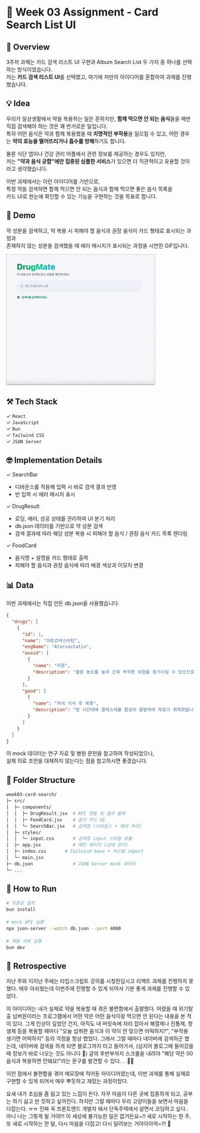 # 📝 Week 03 Assignment - Card Search List UI

## 🚀 Overview

3주차 과제는 카드 검색 리스트 UI 구현과 Album Search List 두 가지 중 하나를 선택하는 방식이었습니다.<br />
저는 **카드 검색 리스트 UI**를 선택했고, 여기에 저만의 아이디어를 혼합하여 과제를 진행했습니다.

## 💡 Idea

우리가 일상생활에서 약을 복용하는 일은 흔하지만, **함께 먹으면 안 되는 음식**들을 매번 직접 검색해야 하는 것은 꽤 번거로운 일입니다.<br />
특히 어떤 음식은 약과 함께 복용했을 때 **치명적인 부작용**을 일으킬 수 있고, 어떤 경우는 **약의 효능을 떨어뜨리거나 흡수를 방해**하기도 합니다.

물론 식단 앱이나 건강 관리 어플에서 관련 정보를 제공하는 경우도 있지만,<br />
저는 **"약과 음식 궁합"에만 집중된 심플한 서비스**가 있으면 더 직관적이고 유용할 것이라고 생각했습니다.

이번 과제에서는 이런 아이디어를 기반으로,<br />
특정 약을 검색하면 함께 먹으면 안 되는 음식과 함께 먹으면 좋은 음식 목록을<br />
카드 UI로 한눈에 확인할 수 있는 기능을 구현하는 것을 목표로 합니다.

## 🎥 Demo

약 성분을 검색하고, 약 복용 시 피해야 할 음식과 권장 음식이 카드 형태로 표시되는 과정과<br />
존재하지 않는 성분을 검색했을 때 에러 메시지가 표시되는 과정을 시연한 GIF입니다.

![DrugMate Demo](./week03-drugmate.gif)

## ⚒️ Tech Stack

✓ `React`<br />
✓ `JavaScript`<br />
✓ `Bun`<br />
✓ `Tailwind CSS`<br />
✓ `JSON Server`<br />

## 🤓 Implementation Details

✓ SearchBar

- 디바운스를 적용해 입력 시 바로 검색 결과 반영
- 빈 입력 시 에러 메시지 표시

✓ DrugResult

- 로딩, 에러, 성공 상태를 관리하여 UI 분기 처리
- db.json 데이터를 기반으로 약 성분 검색
- 검색 결과에 따라 해당 성분 복용 시 피해야 할 음식 / 권장 음식 카드 목록 렌더링

✓ FoodCard

- 음식명 + 설명을 카드 형태로 출력
- 피해야 할 음식과 권장 음식에 따라 배경 색상과 이모지 변경

## 📊 Data

이번 과제에서는 직접 만든 db.json을 사용했습니다.

```json
{
  "drugs": [
    {
      "id": 1,
      "name": "아토르바스타틴",
      "engName": "Atorvastatin",
      "avoid": [
        {
          "name": "자몽",
          "description": "혈중 농도를 높여 근육 부작용 위험을 증가시킬 수 있으므로 피하셔야 합니다."
        }
      ],
      "good": [
        {
          "name": "저녁 식사 후 복용",
          "description": "밤 시간대에 콜레스테롤 합성이 활발하여 약효가 최적화됩니다."
        }
      ]
    }
  ]
}
```

이 mock 데이터는 연구 자료 및 병원 문헌을 참고하여 작성되었으나,<br />
실제 의료 조언을 대체하지 않는다는 점을 참고하시면 좋겠습니다.

## 📁 Folder Structure

```bash
week03-card-search/
├─ src/
│  ├─ components/
│  │  ├─ DrugResult.jsx  # API 연동 및 결과 출력
│  │  ├─ FoodCard.jsx    # 음식 카드 UI
│  │  └─ SearchBar.jsx   # 검색창 (디바운스 + 에러 처리)
│  ├─ styles/
│  │  └─ input.css       # 검색창 input 스타일 모듈
│  ├─ app.jsx            # 메인 페이지 (상태 관리)
│  ├─ index.css       # Tailwind base + 커스텀 import
│  └─ main.jsx
├─ db.json               # JSON Server mock 데이터
└─ ...
```

## 🛜 How to Run

```bash
# 의존성 설치
bun install

# mock API 실행
npx json-server --watch db.json --port 4000

# 개발 서버 실행
bun dev
```

## 💭 Retrospective

지난 주와 지지난 주에는 타입스크립트 강의를 시청한답시고 리액트 과제를 진행하지 못 했다. 매우 아쉬웠는데 이번주에 진행할 수 있게 되어서 기분 좋게 과제를 진행할 수 있었다.

이 아이디어는 내가 실제로 약을 복용할 때 겪은 불편함에서 출발했다. 어렸을 때 위기탈출 넘버원이라는 프로그램에서 어떤 약은 어떤 음식이랑 먹으면 안 된다는 내용을 본 적이 있다. 그게 인상이 깊었던 건지, 아직도 내 머릿속에 자리 잡아서 해열제나 진통제, 항생제 등을 복용할 때마다 "오늘 섭취한 음식과 이 약이 안 맞으면 어떡하지?", "부작용 생기면 어떡하지" 등의 걱정을 항상 했었다. 그래서 그럴 때마다 네이버에 검색하곤 했는데, 네이버에 검색을 하게 되면 블로그까지 타고 들어가서, (심지어 블로그에 들어갔을 때 정보가 바로 나오는 것도 아니다 🤨) 글의 후반부까지 스크롤을 내려야 "해당 약은 00음식과 복용하면 안돼요!"라는 문구를 발견할 수 있다. . .😶‍🌫️

이런 점에서 불편함을 겪어 메모장에 적어둔 아이디어였는데, 이번 과제를 통해 실제로 구현할 수 있게 되어서 매우 뿌듯하고 재밌는 과정이었다.

요새 내가 초심을 좀 잃고 있는 느낌이 든다. 자꾸 마음이 다른 곳에 집중하게 되고, 공부는 하기 싫고 딴 짓하고 싶어진다. 하지만 그럴 때마다 우리 고양이들을 보면서 마음을 다잡는다. ㅠㅠ 진짜 꼭 프론트엔드 개발자 돼서 단독주택에서 살면서 코딩하고 싶다.. 아니 나는 그렇게 될 거야!!! 이 세상에 불가능한 일은 없거든요~!! 새로 시작하는 한 주, 또 새로 시작하는 한 달, 다시 마음을 다잡고! 다시 달려보는 거야아아악~!!! 💨
